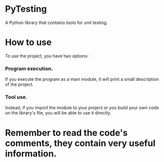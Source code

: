 # PyTesting
A Python library that contains tools for unit testing.

# How to use
To use the project, you have two options:

### Program execution.
If you execute the program as a main module, it will
print a small description of the project. 

### Tool use.
Instead, if you import the module to your project or 
you build your own code on the library's file, you will
be able to use it directly.

# Remember to read the code's comments, they contain very useful information.
